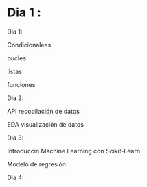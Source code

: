 #  Dia 1 :
Dia 1: 

Condicionalees   

bucles   

listas 

funciones 

Dia 2: 

API recopilación de datos 

EDA visualización de datos 

Dia 3: 

Introduccin Machine Learning con Scikit-Learn 

Modelo de regresión 

Dia 4:
